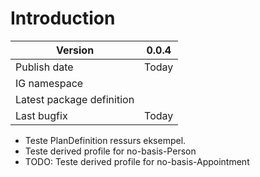 # Introduction  

|Version|0.0.4|
|-|-|
|Publish date|Today|
|IG namespace| |
|Latest package definition||
|Last bugfix|Today|

* Teste PlanDefinition ressurs eksempel.
* Teste derived profile for no-basis-Person
* TODO: Teste derived profile for no-basis-Appointment  